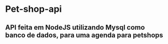 # Pet-shop-api

## API feita em NodeJS utilizando Mysql como banco de dados, para uma agenda para petshops 
